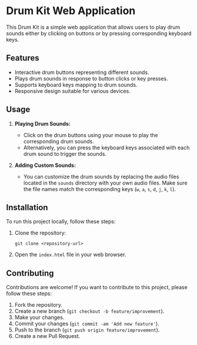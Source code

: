 # Drum Kit Web Application

This Drum Kit is a simple web application that allows users to play drum sounds either by clicking on buttons or by pressing corresponding keyboard keys.

## Features

- Interactive drum buttons representing different sounds.
- Plays drum sounds in response to button clicks or key presses.
- Supports keyboard keys mapping to drum sounds.
- Responsive design suitable for various devices.

## Usage

1. **Playing Drum Sounds:**
   - Click on the drum buttons using your mouse to play the corresponding drum sounds.
   - Alternatively, you can press the keyboard keys associated with each drum sound to trigger the sounds.

2. **Adding Custom Sounds:**
   - You can customize the drum sounds by replacing the audio files located in the `sounds` directory with your own audio files. Make sure the file names match the corresponding keys (`w`, `a`, `s`, `d`, `j`, `k`, `l`).

## Installation

To run this project locally, follow these steps:

1. Clone the repository:
   ```
   git clone <repository-url>
   ```

2. Open the `index.html` file in your web browser.

## Contributing

Contributions are welcome! If you want to contribute to this project, please follow these steps:

1. Fork the repository.
2. Create a new branch (`git checkout -b feature/improvement`).
3. Make your changes.
4. Commit your changes (`git commit -am 'Add new feature'`).
5. Push to the branch (`git push origin feature/improvement`).
6. Create a new Pull Request.
